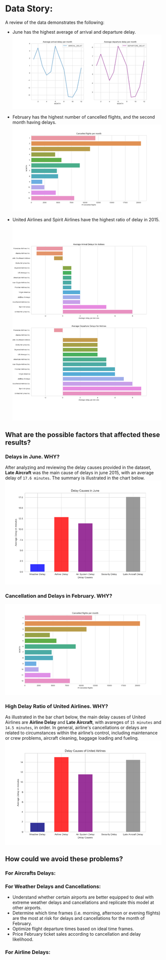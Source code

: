 # Data Story:

A review of the data demonstrates the following:
- June has the highest average of arrival and departure delay.
![Months delays](./Charts/months_delays.png)

- February has the highest number of cancelled flights, and the second month having delays.
![Cancelled Flights](./Charts/months_cancellations.png)

- United Airlines and Spirit Airlines have the highest ratio of delay in 2015.
![Airlines Delays](./Charts/airlines_delay.png)

## What are the possible factors that affected these results?

### Delays in June. WHY?
After analyzing and reviewing the delay causes provided in the dataset, **Late Aircraft** was the main cause of  delays in june 2015, with an average delay of `17.6 minutes`. The summary is illustrated in the chart below.
![June Delays](./Charts/june_delay_reasons.png)

### Cancellation and Delays in February. WHY?

![Feb Delays and Cancellation](./Charts/cancellation_causes.png)

### High Delay Ratio of United Airlines. WHY?
As illustrated in the bar chart below, the main delay causes of United Airlines are **Airline Delay** and **Late Aircraft**, with avareges of `15 minutes` and `14.5 minutes`, in order. In general, airline's cancellations or delays are related to circumstances within the airline’s control, including maintenance or crew problems, aircraft cleaning, baggage loading and fueling.
![United Cancellation Reasons](./Charts/united_delay_reasons.png)

## How could we avoid these problems?
### For Aircrafts Delays:

### For Weather Delays and Cancellations:
- Understand whether certain airports are better equipped to deal with extreme weather delays and cancellations and replicate this model at other airports.
- Determine which time frames (i.e. morning, afternoon or evening flights) are the most at risk for delays and cancellations for the month of February.
- Optimize flight departure times based on ideal time frames.
- Price February ticket sales according to cancellation and delay likelihood.

### For Airline Delays: